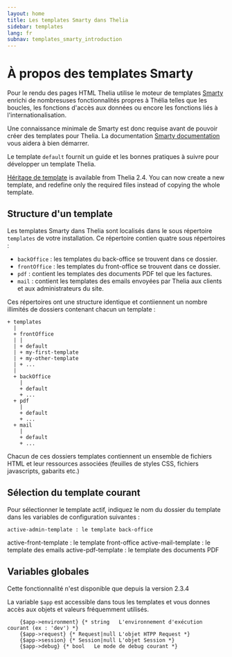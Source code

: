 ```yaml
---
layout: home
title: Les templates Smarty dans Thelia
sidebar: templates
lang: fr
subnav: templates_smarty_introduction
---
```


# À propos des templates Smarty #

Pour le rendu des pages HTML Thelia utilise le moteur de templates [Smarty](http://www.smarty.net/) enrichi de nombresuses fonctionnalités propres à Thélia telles que les boucles, les fonctions d'accès aux données ou encore les fonctions liés à l'internationalisation.

Une connaissance minimale de Smarty est donc requise avant de pouvoir créer des templates pour Thelia. La documentation [Smarty documentation](http://www.smarty.net/docs/fr/) vous aidera à bien démarrer.

Le template `default` fournit un guide et les bonnes pratiques à suivre pour développer un template Thelia.

[Héritage de template](content.html#template-inheritance-from-thelia-24) is available from Thelia 2.4. You can now create a new template, and redefine only the required files instead of copying the whole template.

## Structure d'un template ##

Les templates Smarty dans Thelia sont localisés dans le sous répertoire `templates` de votre installation. Ce répertoire contien quatre sous répertoires :

- `backOffice` : les templates du back-office se trouvent dans ce dossier.
- `frontOffice` : les templates du front-office se trouvent dans ce dossier.
- `pdf` : contient les templates des documents PDF tel que les factures.
- `mail` : contient les templates des emails envoyées par Thelia aux clients et aux administrateurs du site.

Ces répertoires ont une structure identique et contiiennent un nombre illimités de dossiers contenant chacun un template :


    + templates
      |
      + frontOffice
      | |
      | + default
      | + my-first-template
      | + my-other-template
      | + ...
      |
      + backOffice
        |
        + default
        + ...
      + pdf
        |
        + default
        + ...
      + mail
        |
        + default
        + ...

Chacun de ces dossiers templates  contiennent un ensemble de fichiers HTML et leur ressources associées (feuilles de styles CSS, fichiers javascripts, gabarits etc.)

## Sélection du template courant

Pour sélectionner le template actif, indiquez le nom du dossier du template dans les variables de configuration suivantes :

	active-admin-template : le template back-office
  active-front-template : le template front-office
	active-mail-template : le template des emails
	active-pdf-template : le template des documents PDF

## Variables globales

<div class="alert alert-warning">
<p>Cette fonctionnalité n'est disponible que depuis la version 2.3.4</p>
</div>

La variable `$app` est accessible dans tous les templates et vous donnes accès aux objets et valeurs fréquemment utilisés.

```smarty
    {$app->environment} {* string	L'environnement d'exécution courant (ex : 'dev') *}
    {$app->request} {* Request|null	L'objet HTPP Request *}
    {$app->session} {* Session|null	L'objet Session *}
    {$app->debug} {* bool	Le mode de debug courant *}
```
